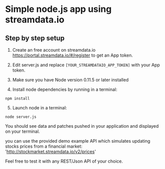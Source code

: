 # Simple node.js app using streamdata.io

## Step by step setup

1. Create an free account on streamdata.io https://portal.streamdata.io/#/register to get an App token.

2. Edit server.js and replace ```[YOUR_STREAMDATAIO_APP_TOKEN]``` with your App token.

3. Make sure you have Node version 0.11.5 or later installed

4. Install node dependencies by running in a terminal:

  ```
  npm install
  ```

5. Launch node in a terminal:

  ```
  node server.js
  ```  

You should see data and patches pushed in your application and displayed on your terminal.

you can use the provided demo example API which simulates updating stocks prices from a financial market:
'http://stockmarket.streamdata.io/v2/prices'

Feel free to test it with any REST/Json API of your choice.
